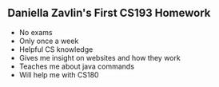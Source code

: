 ## Daniella Zavlin's First CS193 Homework
- No exams
- Only once a week
- Helpful CS knowledge
- Gives me insight on websites and how they work
- Teaches me about java commands
- Will help me with CS180

